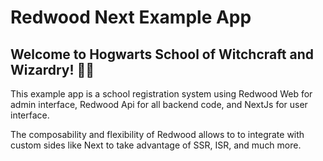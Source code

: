 # Redwood Next Example App

## Welcome to Hogwarts School of Witchcraft and Wizardry! 🧙‍♂️

This example app is a school registration system using Redwood Web for admin interface, Redwood Api for all backend code, and NextJs for user interface.

The composability and flexibility of Redwood allows to to integrate with custom sides like Next to take advantage of SSR, ISR, and much more.

